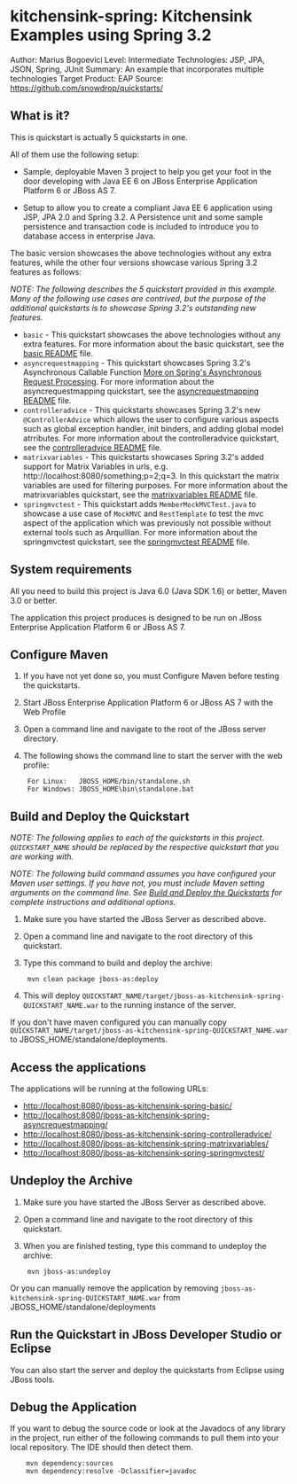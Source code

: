 kitchensink-spring: Kitchensink Examples using Spring 3.2
===============================================================
Author: Marius Bogoevici
Level: Intermediate
Technologies: JSP, JPA, JSON, Spring, JUnit
Summary: An example that incorporates multiple technologies
Target Product: EAP
Source: <https://github.com/snowdrop/quickstarts/>

What is it?
-----------

This is quickstart is actually 5 quickstarts in one.

All of them use the following setup:

* Sample, deployable Maven 3 project to help you get your foot in the door developing with Java EE 6 on JBoss Enterprise Application Platform 6 or JBoss AS 7.

* Setup to allow you to create a compliant Java EE 6 application using JSP, JPA 2.0 and Spring 3.2. A Persistence unit and some sample persistence and transaction code is included to introduce you to database access in enterprise Java.

The basic version showcases the above technologies without any extra features, while the other four versions showcase various Spring 3.2 features as follows:

_NOTE: The following describes the 5 quickstart provided in this example. Many of the following use cases are contrived, but the purpose of the additional quickstarts is to showcase Spring 3.2's outstanding new features._

* `basic` - This quickstart showcases the above technologies without any extra features. For more information about the basic quickstart, see the [basic README](basic/README.md) file.
* `asyncrequestmapping` - This quickstart showcases Spring 3.2's Asynchronous Callable Function [More on Spring's Asynchronous Request Processing](<http://static.springsource.org/spring/docs/3.2.x/spring-framework-reference/html/mvc.html#mvc-ann-async>). For more information about the asyncrequestmapping quickstart, see the [asyncrequestmapping README](asyncrequestmapping/README.md) file.
* `controlleradvice` - This quickstarts showcases Spring 3.2's new `@ControllerAdvice` which allows the user to configure various aspects such as global exception handler, init binders, and adding global model atrributes. For more information about the controlleradvice quickstart, see the [controlleradvice README](controlleradvice/README.md) file.
* `matrixvariables` - This quickstarts showcases Spring 3.2's added support for Matrix Variables in urls, e.g. http://localhost:8080/something;p=2;q=3. In this quickstart the matrix variables are used for filtering purposes. For more information about the matrixvariables quickstart, see the [matrixvariables README](matrixvariables/README.md) file.
* `springmvctest` - This quickstart adds `MemberMockMVCTest.java` to showcase a use case of `MockMVC` and `RestTemplate` to test the mvc aspect of the application which was previously not possible without external tools such as Arquillian. For more information about the springmvctest quickstart, see the [springmvctest README](springmvctest/README.md) file.

System requirements
-------------------

All you need to build this project is Java 6.0 (Java SDK 1.6) or better, Maven 3.0 or better.

The application this project produces is designed to be run on JBoss Enterprise Application Platform 6 or JBoss AS 7.

Configure Maven
---------------

1. If you have not yet done so, you must Configure Maven before testing the quickstarts.
2. Start JBoss Enterprise Application Platform 6 or JBoss AS 7 with the Web Profile
3. Open a command line and navigate to the root of the JBoss server directory.
4. The following shows the command line to start the server with the web profile:

        For Linux:   JBOSS_HOME/bin/standalone.sh
        For Windows: JBOSS_HOME\bin\standalone.bat

Build and Deploy the Quickstart
-------------------------------

_NOTE: The following applies to each of the quickstarts in this project. `QUICKSTART_NAME` should be replaced by the respective quickstart that you are working with._

_NOTE: The following build command assumes you have configured your Maven user settings. If you have not, you must include Maven setting arguments on the command line. See [Build and Deploy the Quickstarts](../README.md#build-and-deploy-the-quickstarts) for complete instructions and additional options._

1. Make sure you have started the JBoss Server as described above.
2. Open a command line and navigate to the root directory of this quickstart.
3. Type this command to build and deploy the archive:

        mvn clean package jboss-as:deploy

4. This will deploy `QUICKSTART_NAME/target/jboss-as-kitchensink-spring-QUICKSTART_NAME.war` to the running instance of the server.

If you don't have maven configured you can manually copy `QUICKSTART_NAME/target/jboss-as-kitchensink-spring-QUICKSTART_NAME.war` to JBOSS_HOME/standalone/deployments.

Access the applications
-----------------------

The applications will be running at the following URLs:

* <http://localhost:8080/jboss-as-kitchensink-spring-basic/>
* <http://localhost:8080/jboss-as-kitchensink-spring-asyncrequestmapping/>
* <http://localhost:8080/jboss-as-kitchensink-spring-controlleradvice/>
* <http://localhost:8080/jboss-as-kitchensink-spring-matrixvariables/>
* <http://localhost:8080/jboss-as-kitchensink-spring-springmvctest/>

Undeploy the Archive
----------------------

1. Make sure you have started the JBoss Server as described above.
2. Open a command line and navigate to the root directory of this quickstart.
3. When you are finished testing, type this command to undeploy the archive:

        mvn jboss-as:undeploy

Or you can manually remove the application by removing `jboss-as-kitchensink-spring-QUICKSTART_NAME.war` from JBOSS_HOME/standalone/deployments

Run the Quickstart in JBoss Developer Studio or Eclipse
-------------------------------------

You can also start the server and deploy the quickstarts from Eclipse using JBoss tools.


Debug the Application
---------------------

If you want to debug the source code or look at the Javadocs of any library in the project, run either of the following commands to pull them into your local repository. The IDE should then detect them.

        mvn dependency:sources
        mvn dependency:resolve -Dclassifier=javadoc

